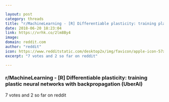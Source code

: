 ```yaml
---

layout: post
category: threads
title: "r/MachineLearning - [R] Differentiable plasticity: training plastic neural networks with backpropagation (UberAI)"
date: 2018-06-20 18:23:04
link: https://vrhk.co/2lm8By4
image: 
domain: reddit.com
author: "reddit"
icon: https://www.redditstatic.com/desktop2x/img/favicon/apple-icon-57x57.png
excerpt: "7 votes and 2 so far on reddit"

---
```


### r/MachineLearning - [R] Differentiable plasticity: training plastic neural networks with backpropagation (UberAI)

7 votes and 2 so far on reddit